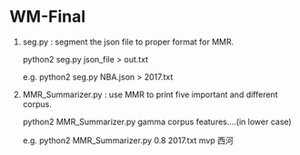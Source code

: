 # WM-Final
1. seg.py : segment the json file to proper format for MMR.

    python2  seg.py     json_file   >   out.txt
    
    e.g. python2    seg.py  NBA.json    >   2017.txt

2. MMR_Summarizer.py : use MMR to print five important and different corpus.

    python2     MMR_Summarizer.py   gamma     corpus  features....(in lower case)
    
    e.g. python2    MMR_Summarizer.py   0.8     2017.txt    mvp     西河
